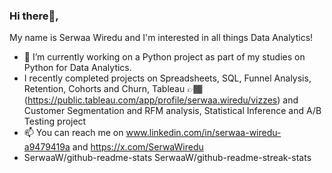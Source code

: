 ### Hi there👋,

 My name is Serwaa Wiredu and I'm interested in all things Data Analytics!
- 🔭 I’m currently working on a Python project as part of my studies on Python for Data Analytics.
- I recently completed projects on Spreadsheets, SQL, Funnel Analysis, Retention, Cohorts and Churn, Tableau 👉🏾(https://public.tableau.com/app/profile/serwaa.wiredu/vizzes) and Customer Segmentation and RFM analysis, Statistical Inference and A/B Testing project
- 📫 You can reach me on www.linkedin.com/in/serwaa-wiredu-a9479419a and https://x.com/SerwaWiredu
- SerwaaW/github-readme-stats
  SerwaaW/github-readme-streak-stats
  

<!--
**SerwaaW/SerwaaW** is a ✨ _special_ ✨ repository because its `README.md` (this file) appears on your GitHub profile.

Here are some ideas to get you started:

- 🔭 I’m currently working on ...
- 🌱 I’m currently learning ...
- 👯 I’m looking to collaborate on ...
- 🤔 I’m looking for help with ...
- 💬 Ask me about ...
- 📫 How to reach me: ...
- 😄 Pronouns: ...
- ⚡ Fun fact: ...
-->
